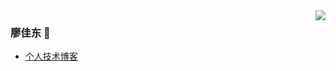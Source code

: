 <img align="right" src="https://github-readme-stats.vercel.app/api?username=lingwu05&show_icons=true&icon_color=CE1D2D&text_color=718096&bg_color=ffffff&hide_title=true" />

### 廖佳东 👋
- [个人技术博客](https://lingwu05.github.io/)
